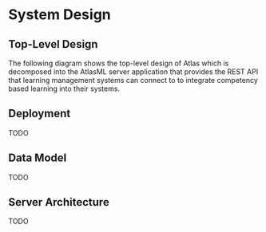 # System Design

## Top-Level Design

The following diagram shows the top-level design of Atlas which is decomposed into the AtlasML server application that provides the REST API that learning management systems can connect to to integrate competency based learning into their systems.

## Deployment

TODO

## Data Model

TODO

## Server Architecture

TODO

